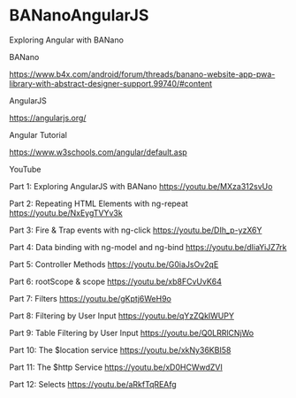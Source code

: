 # BANanoAngularJS
Exploring Angular with BANano

BANano

https://www.b4x.com/android/forum/threads/banano-website-app-pwa-library-with-abstract-designer-support.99740/#content

AngularJS

https://angularjs.org/

Angular Tutorial

https://www.w3schools.com/angular/default.asp

YouTube

Part 1: Exploring AngularJS with BANano
https://youtu.be/MXza312svUo

Part 2: Repeating HTML Elements with ng-repeat
https://youtu.be/NxEygTVYv3k

Part 3: Fire & Trap events with ng-click
https://youtu.be/DIh_p-yzX6Y

Part 4: Data binding with ng-model and ng-bind
https://youtu.be/dIiaYiJZ7rk

Part 5: Controller Methods
https://youtu.be/G0iaJsOv2qE

Part 6: rootScope & scope
https://youtu.be/xb8FCvUvK64

Part 7: Filters
https://youtu.be/gKptj6WeH9o

Part 8: Filtering by User Input
https://youtu.be/qYzZQkIWUPY

Part 9: Table Filtering by User Input
https://youtu.be/Q0LRRlCNjWo

Part 10: The $location service
https://youtu.be/xkNy36KBI58

Part 11: The $http Service
https://youtu.be/xD0HCWwdZVI

Part 12: Selects
https://youtu.be/aRkfTqREAfg

